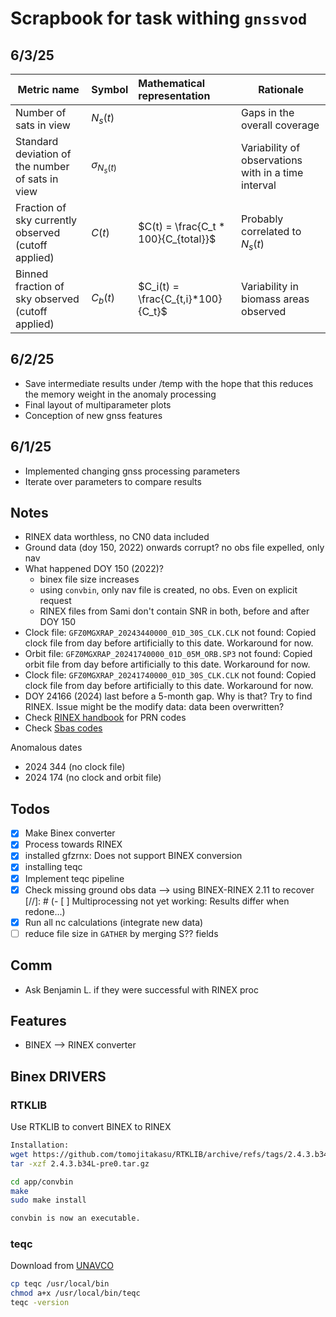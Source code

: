 # Scrapbook for task withing `gnssvod`

## 6/3/25

| Metric name                                         | Symbol            | Mathematical representation          | Rationale                                           |
|-----------------------------------------------------|-------------------|:-------------------------------------|-----------------------------------------------------|
| Number of sats in view                              | $N_s(t)$          |                                      | Gaps in the overall coverage                        |
| Standard deviation of the number of sats in view    | $\sigma_{N_s(t)}$ |                                      | Variability of observations with in a time interval |
| Fraction of sky currently observed (cutoff applied) | $C(t)$            | $C(t) = \frac{C_t * 100}{C_{total}}$ | Probably correlated to  $N_s(t)$                    |
| Binned fraction of sky observed (cutoff applied)    | $C_b(t)$          | $C_i(t) = \frac{C_{t,i}*100}{C_t}$   | Variability in biomass areas observed               |

## 6/2/25

- Save intermediate results under /temp with the hope that this reduces the memory weight in the anomaly processing
- Final layout of multiparameter plots
- Conception of new gnss features

## 6/1/25

- Implemented changing gnss processing parameters
- Iterate over parameters to compare results

## Notes

- RINEX data worthless, no CN0 data included
- Ground data (doy 150, 2022) onwards corrupt? no obs file expelled, only nav
- What happened DOY 150 (2022)?
  - binex file size increases
  - using `convbin`, only nav file is created, no obs. Even on explicit request
  - RINEX files from Sami don't contain SNR in both, before and after DOY 150 
- Clock file: `GFZ0MGXRAP_20243440000_01D_30S_CLK.CLK` not found: Copied clock file from day before artificially to this date. Workaround for now.
- Orbit file: `GFZ0MGXRAP_20241740000_01D_05M_ORB.SP3` not found: Copied orbit file from day before artificially to this date. Workaround for now.
- Clock file: `GFZ0MGXRAP_20241740000_01D_30S_CLK.CLK` not found: Copied clock file from day before artificially to this date. Workaround for now.
- DOY 24166 (2024) last before a 5-month gap. Why is that? Try to find RINEX. Issue might be the modify data: data been overwritten?
- Check [RINEX handbook](http://acc.igs.org/misc/rinex304.pdf) for PRN codes
- Check [Sbas codes](https://media.defense.gov/2016/Jul/26/2001583103/-1/-1/1/PRN%20CODE%20ASSIGNMENT%20PROCESS.PDF)

Anomalous dates
- 2024 344 (no clock file)
- 2024 174 (no clock and orbit file)


## Todos

- [x] Make Binex converter
- [x] Process towards RINEX
- [x] installed gfzrnx: Does not support BINEX conversion
- [x] installing teqc
- [x] Implement teqc pipeline
- [x] Check missing ground obs data –> using BINEX-RINEX 2.11 to recover
[//]: # (- [ ] Multiprocessing not yet working: Results differ when redone...)
- [x] Run all nc calculations (integrate new data)
- [ ] reduce file size in `GATHER` by merging S?? fields

## Comm
- Ask Benjamin L. if they were successful with RINEX proc

## Features
- BINEX –> RINEX converter

## Binex DRIVERS

### RTKLIB

Use RTKLIB to convert BINEX to RINEX

```bash
Installation:
wget https://github.com/tomojitakasu/RTKLIB/archive/refs/tags/2.4.3.b34L-pre0.tar.gz
tar -xzf 2.4.3.b34L-pre0.tar.gz

cd app/convbin
make
sudo make install

convbin is now an executable.
```

### teqc

Download from [UNAVCO](https://www.unavco.org/software/data-processing/teqc/teqc.html)

```bash
cp teqc /usr/local/bin
chmod a+x /usr/local/bin/teqc
teqc -version
```

